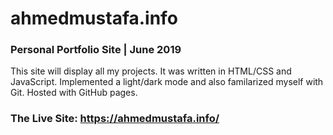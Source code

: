 # ahmedmustafa.info
### Personal Portfolio Site | June 2019

This site will display all my projects. It was written in HTML/CSS and JavaScript.
Implemented a light/dark mode and also familarized myself with Git. Hosted with GitHub pages.

###
### The Live Site: https://ahmedmustafa.info/

